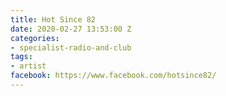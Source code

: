 ```yaml
---
title: Hot Since 82
date: 2020-02-27 13:53:00 Z
categories:
- specialist-radio-and-club
tags:
- artist
facebook: https://www.facebook.com/hotsince82/
---
```


